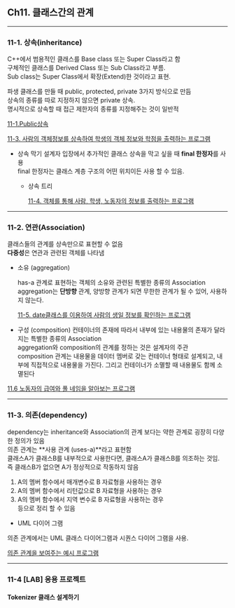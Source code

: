 ## Ch11. 클래스간의 관계

---------------------------------
### 11-1. 상속(inheritance)

  C++에서 범용적인 클래스를 Base class 또는 Super Class라고 함 <br>
  구체적인 클래스를 Derived Class 또는 Sub Class라고 부름. <br> 
  Sub class는 Super Class에서 확장(Extend)한 것이라고 표현. <br>  

  파생 클래스를 만들 때 public, protected, private 3가지 방식으로 만듬 <br>
  상속의 종류를 따로 지정하지 않으면 private 상속. <br>
  명시적으로 상속할 때 접근 제한자의 종류를 지정해주는 것이 일반적 <br>

[11-1.Public상속](https://github.com/ysungJ/Cplusplus-UE/edit/main/CPP/Forouzan%20Cpp%20Bible/F_Chapter11/11-1.cpp)

[11-3. 사람의 객체정보를 상속하여 학생의 객체 정보와 학점을 출력하는 프로그램](https://github.com/ysungJ/Cplusplus-UE/tree/main/CPP/Forouzan%20Cpp%20Bible/F_Chapter11/person_and_student)


* 상속 막기
  설계자 입장에서 추가적인 클래스 상속을 막고 싶을 때 **final 한정자**를 사용<br>
  final 한정자는 클래스 계층 구조의 어떤 위치이든 사용 할 수 있음.

  * 상속 트리
    
    [11-4. 객체를 통해 사람, 학생, 노동자의 정보를 출력하는 프로그램](https://github.com/ysungJ/Cplusplus-UE/tree/main/CPP/Forouzan%20Cpp%20Bible/F_Chapter11/Class_Employee)
    
-------------------------------------

### 11-2. 연관(Association)
  
  클래스들의 관계를 상속만으로 표현할 수 없음 <br>
  **다중성**은 연관과 관련된 객체를 나타냄 <br>

  * 소유 (aggregation)

    has-a 관계로 표현하는 객체의 소유와 관련된 특별한 종류의 Association <br>
    aggregation는 **단방향** 관계, 양방향 관계가 되면 무한한 관계가 될 수 있어, 사용하지 않는다. <br>

    [11-5. date클래스를 이용하여 사람의 생일 정보를 확인하는 프로그램](https://github.com/ysungJ/Cplusplus-UE/tree/main/CPP/Forouzan%20Cpp%20Bible/F_Chapter11/Aggregation-Date%20and%20Person)

  * 구성 (composition)
 컨테이너의 존재에 따라서 내부에 있는 내용물의 존재가 달라지는 특별한 종류의 Association <br>
aggregation와 composition의 관계를 정하는 것은 설계자의 주관 <br>
composition 관계는 내용물을 데이터 멤버로 갖는 컨테이너 형태로 설계되고, 내부에 직접적으로 내용물을 가진다.
그리고 컨테이너가 소멸할 때 내용물도 함께 소멸된다

[11.6 노동자의 급여와 풀 네임을 알아보는 프로그램](https://github.com/ysungJ/Cplusplus-UE/tree/main/CPP/Forouzan%20Cpp%20Bible/F_Chapter11/Composition_Employee%20and%20Name)

 -------------------------------------
 ### 11-3. 의존(dependency)
dependency는 inheritance와 Association의 관계 보다는 약한 관계로 굉장히 다양한 정의가 있음 <br>
의존 관계는 **사용 관계 (uses-a)**라고 표현함 <br>
 클래스A가 클래스B를 내부적으로 사용한다면, 클래스A가 클래스B를 의조하는 것임. <br>
 즉 클래스B가 없으면 A가 정상적으로 작동하지 않음 
 
1. A의 멤버 함수에서 매개변수로 B 자료형을 사용하는 경우 <br>
2. A의 멤버 함수에서 리턴값으로 B 자료형을 사용하는 경우 <br>
3. A의 멤버 함수에서 지역 변수로 B 자료형을 사용하는 경우 <br>
등으로 정리 할 수 있음 <br>

* UML 다이어 그램
  
 의존 관계에서는 UML 클래스 다이어그램과 시퀀스 다이어 그램을 사용.

 [의존 관계을 보여주는 예시 프로그램]()

------------------------------
### 11-4 [LAB] 응용 프로젝트

#### Tokenizer 클래스 설계하기 
